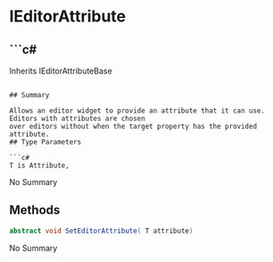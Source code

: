 # IEditorAttribute<T>

## ```c#
Inherits IEditorAttributeBase
```

## Summary

Allows an editor widget to provide an attribute that it can use. Editors with attributes are chosen
over editors without when the target property has the provided attribute.
## Type Parameters

```c#
T is Attribute, 
```
No Summary
## Methods

```c#
abstract void SetEditorAttribute( T attribute) 
```
No Summary
